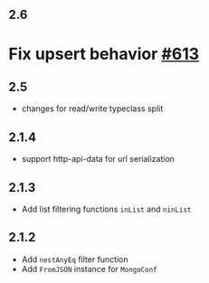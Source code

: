 ## 2.6

# Fix upsert behavior [#613](https://github.com/yesodweb/persistent/issues/613)

## 2.5

* changes for read/write typeclass split

## 2.1.4

* support http-api-data for url serialization

## 2.1.3

* Add list filtering functions `inList` and `ninList`

## 2.1.2

* Add `nestAnyEq` filter function
* Add `FromJSON` instance for `MongoConf`
